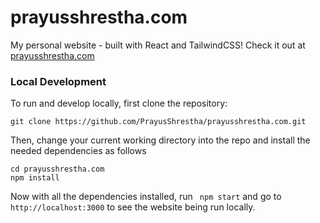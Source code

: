 # prayusshrestha.com

My personal website - built with React and TailwindCSS! 
Check it out at [prayusshrestha.com](http://prayusshrestha.com) 


### Local Development
To run and develop locally, first clone the repository:
```
git clone https://github.com/PrayusShrestha/prayusshrestha.com.git
```
Then, change your current working directory into the repo and install the needed dependencies as follows 

```
cd prayusshrestha.com 
npm install 
```
Now with all the dependencies installed, run  ``` npm start``` and go to ```http://localhost:3000``` to see the website being run locally. 
